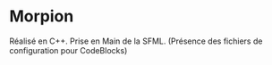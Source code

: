 # Morpion

Réalisé en C++. 
Prise en Main de la SFML.
(Présence des fichiers de configuration pour CodeBlocks)
